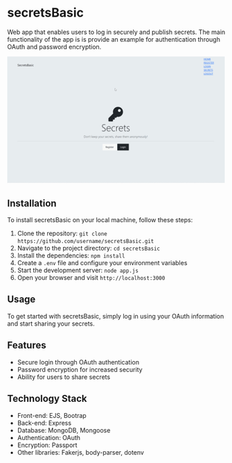 # secretsBasic

Web app that enables users to log in securely and publish secrets. The main functionality of the app is is provide an example for authentication through OAuth and password encryption.

![](https://github.com/JOSEW383/secretsbasic/blob/master/public/SecretsBasicdemo.gif)

## Installation

To install secretsBasic on your local machine, follow these steps:

1. Clone the repository: `git clone https://github.com/username/secretsBasic.git`
2. Navigate to the project directory: `cd secretsBasic`
3. Install the dependencies: `npm install`
4. Create a `.env` file and configure your environment variables 
5. Start the development server: `node app.js`
6. Open your browser and visit `http://localhost:3000`

## Usage

To get started with secretsBasic, simply log in using your OAuth information and start sharing your secrets.

## Features

- Secure login through OAuth authentication
- Password encryption for increased security
- Ability for users to share secrets


## Technology Stack

- Front-end: EJS, Bootrap
- Back-end: Express
- Database: MongoDB, Mongoose
- Authentication: OAuth
- Encryption: Passport
- Other libraries: Fakerjs, body-parser, dotenv


